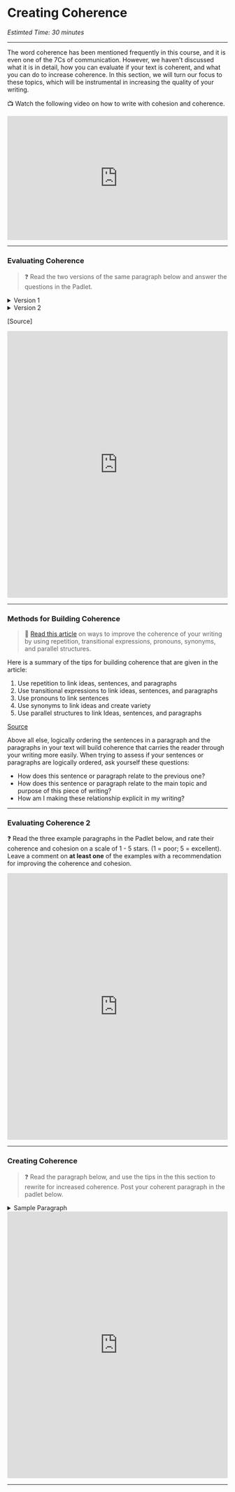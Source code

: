 # Creating Coherence
*Estimted Time: 30 minutes*

---

The word coherence has been mentioned frequently in this course, and it is even one of the 7Cs of communication. However, we haven't discussed what it is in detail, how you can evaluate if your text is coherent, and what you can do to increase coherence. In this section, we will turn our focus to these topics, which will be instrumental in increasing the quality of your writing.

<aside>

📺 Watch the following video on how to write with cohesion and coherence.

</aside>

<div style="position: relative; padding-bottom: 56.25%; height: 0;"><iframe src="https://www.youtube.com/embed/FpOPA3GFeJg" title="YouTube video player" frameborder="0" allow="accelerometer; autoplay; clipboard-write; encrypted-media; gyroscope; picture-in-picture" allowfullscreen style="position: absolute; top: 0; left: 0; width: 100%; height: 100%;"></iframe></div>

---

### Evaluating Coherence

>❓ Read the two versions of the same paragraph below and answer the questions in the Padlet.


<details>
    <summary> Version 1 </summary>
    
The northern United States and Canada are places where herons live and breed. Spending the winter here has its advantages. Great Blue Herons live and breed in most of the northern United States. It’s an advantage for herons to avoid the dangers of migration. Herons head south when the cold weather arrives. The earliest herons to arrive on the breeding grounds have an advantage. The winters are relatively mild in Cape Cod.

</details>

<details>
    <summary> Version 2 </summary>
    
Great Blue Herons live and breed just about anywhere in the northern United States and most of Canada. When the cold weather arrives, the herons head south. A few come to Cape Cod where the winters usually aren’t too bad. Most of these herons are either inexperienced young birds or lost adult males too stubborn to ask for directions south. Spending the winter here has its advantages, and I’m not talking about the off-season parking in Provincetown. Herons are able to avoid the dangers of migration, plus they can be one of the earliest to arrive on the breeding grounds.
 
</details>

[Source]

<div style="border:1px solid rgba(0,0,0,0.1);border-radius:2px;box-sizing:border-box;overflow:hidden;position:relative;width:100%;background:#F4F4F4"><iframe src="https://padlet.com/curriculumpad/aifku00uk4z8lln1" frameborder="0" allow="camera;microphone;geolocation" style="width:100%;height:608px;display:block;padding:0;margin:0"></iframe></div>

---

### Methods for Building Coherence

> 📖 [Read this article](http://www.southeastern.edu/acad_research/programs/writing_center/handouts/pdf_handouts/coherence.pdf) on ways to improve the coherence of your writing by using repetition, transitional expressions, pronouns, synonyms, and parallel structures.

<aside>
Here is a summary of the tips for building coherence that are given in the article:

1) Use repetition to link ideas, sentences, and paragraphs 
2) Use transitional expressions to link ideas, sentences, and paragraphs
3) Use pronouns to link sentences
4) Use synonyms to link ideas and create variety
5) Use parallel structures to link Ideas, sentences, and paragraphs

[Source](http://www.southeastern.edu/acad_research/programs/writing_center/handouts/pdf_handouts/coherence.pdf)
    
</aside>
    
Above all else, logically ordering the sentences in a paragraph and the paragraphs in your text will build coherence that carries the reader through your writing more easily. When trying to assess if your sentences or paragraphs are logically ordered, ask yourself these questions:

- How does this sentence or paragraph relate to the previous one?
- How does this sentence or paragraph relate to the main topic and purpose of this piece of writing?
- How am I making these relationship explicit in my writing?

---

### Evaluating Coherence 2

<aside>
    
❓ Read the three example paragraphs in the Padlet below, and rate their coherence and cohesion on a scale of 1 - 5 stars. (1 = poor; 5 = excellent). Leave a comment on **at least one** of the examples with a recommendation for improving the coherence and cohesion.

</aside>

<div style="border:1px solid rgba(0,0,0,0.1);border-radius:2px;box-sizing:border-box;overflow:hidden;position:relative;width:100%;background:#F4F4F4"><iframe src="https://padlet.com/curriculumpad/3x6br1a9ljtqfye8" frameborder="0" allow="camera;microphone;geolocation" style="width:100%;height:608px;display:block;padding:0;margin:0"></iframe></div>


---

### Creating Coherence

> ❓ Read the paragraph below, and use the tips in the this section to rewrite for increased coherence. Post your coherent paragraph in the padlet below.

<details>
    <summary> Sample Paragraph </summary>
Snow creates problems. Streets need shoveling. Snowplows cannot always access streets. Driveways are hard to clear. Many communities leave the expense of clearing snow up to the homeowner. Building up dangerously high on a roof, it can break roof framing. Snow may seem harmless. It can damage houses. Snow is always potentially hazardous. It can endanger people.

[Source](https://blog.penningtonpublishing.com/grammar_mechanics/ten-tips-to-improving-writing-coherency/)

</details>  


<div style="border:1px solid rgba(0,0,0,0.1);border-radius:2px;box-sizing:border-box;overflow:hidden;position:relative;width:100%;background:#F4F4F4"><iframe src="https://padlet.com/curriculumpad/i1j150imum5ksri5" frameborder="0" allow="camera;microphone;geolocation" style="width:100%;height:608px;display:block;padding:0;margin:0"></iframe></div>   

---
    
